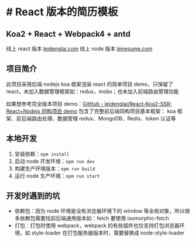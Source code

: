 # # React 版本的简历模板

## Koa2 + React + Webpack4 + antd

线上 react 版本 [leidenglai.com](https://www.leidenglai.com)
线上 node 版本 [leiresume.com](https://www.leiresume.com)

## 项目简介

此项目采用后端 nodejs koa 框架渲染 react 的简单项目 demo，只保留了 react，未加入数据管理框架如：redux，mobx；也未加入前端路由管理功能

如果想参考完全版本项目 demo：[GitHub - leidenglai/React-Koa2-SSR: React+Nodejs 同构项目 demo](https://github.com/leidenglai/React-Koa2-SSR)
包含了完整前后端同构项目基本框架：
koa 框架、前后端路由处理、数据管理 redux、MongoDB、Redis、token 认证等

## 本地开发

1. 安装依赖：`npm install`
2. 启动 node 开发环境：`npm run dev`
3. 构建生产环境版本：`npm run build`
4. 运行 node 生产环境：`npm run start`

## 开发时遇到的坑

- 依赖包：因为 node 环境是没有浏览器环境下的 window 等全局对象，所以很多依赖包需要找前后端通用版本如：fetch 要使用 isomorphic-fetch
- 打包：打包时使用 webpack，webpack 的有些插件也仅支持打包浏览器环境，如 style-loader 在打包服务器版本时，需要替换成 node-style-loader
